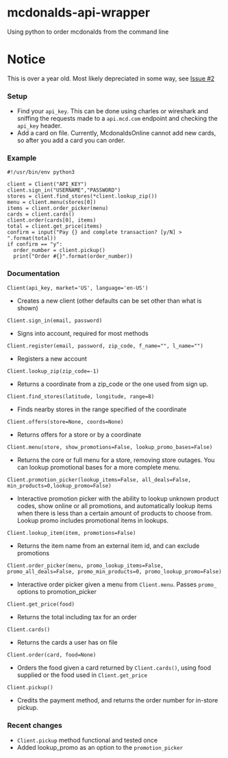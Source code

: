 # mcdonalds-api-wrapper

Using python to order mcdonalds from the command line

# Notice

This is over a year old. Most likely depreciated in some way, see [Issue #2](https://github.com/reteps/mcdonalds-api-wrapper/issues/2)
### Setup

+ Find your `api_key`. This can be done using charles or wireshark and
  sniffing the requests made to a `api.mcd.com` endpoint and checking
  the `api_key` header.
+ Add a card on file. Currently, McdonaldsOnline cannot add new cards,
  so after you add a card you can order.
### Example

```python3
#!/usr/bin/env python3

client = Client("API_KEY")
client.sign_in("USERNAME","PASSWORD")
stores = client.find_stores(*client.lookup_zip())
menu = client.menu(stores[0])
items = client.order_picker(menu)
cards = client.cards()
client.order(cards[0], items)
total = client.get_price(items)
confirm = input("Pay {} and complete transaction? [y/N] > ".format(total))
if confirm == "y":
  order_number = client.pickup()
  print("Order #{}".format(order_number))

```

### Documentation

`Client(api_key, market='US', language='en-US')`
+ Creates a new client (other defaults can be set other than what is shown)

`Client.sign_in(email, password)`
+ Signs into account, required for most methods

`Client.register(email, password, zip_code, f_name="", l_name="")`
+ Registers a new account

`Client.lookup_zip(zip_code=-1)`
+ Returns a coordinate from a zip_code or the one used from sign up.

`Client.find_stores(latitude, longitude, range=8)`
+ Finds nearby stores in the range specified of the coordinate

`Client.offers(store=None, coords=None)`
+ Returns offers for a store or by a coordinate

`Client.menu(store, show_promotions=False, lookup_promo_bases=False)`
+ Returns the core or full menu for a store, removing store outages. You can lookup promotional bases for a more complete menu.

`Client.promotion_picker(lookup_items=False, all_deals=False, min_products=0,lookup_promo=False)`
+ Interactive promotion picker with the ability to lookup unknown product codes, 
  show online or all promotions, and automatically lookup items when there is less than
  a certain amount of products to choose from. Lookup promo includes promotional items in lookups.

`Client.lookup_item(item, promotions=False)`
+ Returns the item name from an external item id, and can exclude promotions

`Client.order_picker(menu, promo_lookup_items=False, promo_all_deals=False, promo_min_products=0, promo_lookup_promo=False)`
+ Interactive order picker given a menu from `Client.menu`. Passes `promo_` options to promotion_picker

`Client.get_price(food)`
+ Returns the total including tax for an order

`Client.cards()`
+ Returns the cards a user has on file

`Client.order(card, food=None)`
+ Orders the food given a card returned by `Client.cards()`, using food supplied or 
the food used in `Client.get_price`

`Client.pickup()`
+ Credits the payment method, and returns the order number for in-store pickup.

### Recent changes

+ `Client.pickup` method functional and tested once
+ Added lookup_promo as an option to the `promotion_picker`

